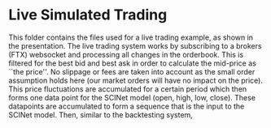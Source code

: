 # Live Simulated Trading

This folder contains the files used for a live trading example, as shown in the presentation. The live trading system works by subscribing to a brokers (FTX) websocket and processing all changes in the orderbook. This is filtered for the best bid and best ask in order to calculate the mid-price as ``the price''. No slippage or fees are taken into account as the small order assumption holds here (our market orders will have no impact on the price). This price fluctuations are accumulated for a certain period which then forms one data point for the SCINet model (open, high, low, close). These datapoints are accumulated to form a sequence that is the input to the SCINet model. Then, similar to the backtesting system, 